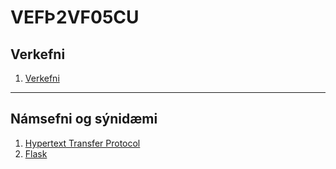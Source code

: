 # VEFÞ2VF05CU


## Verkefni
1. [Verkefni](Verkefni1.md)

---

## Námsefni og sýnidæmi
1. [Hypertext Transfer Protocol](/1-HTTPS)
1. [Flask](/2-Flask)
<!--
1. [JSON](/3-Json)
1. [JSON/API](/4-API)
1. [Cookies & Sessions](/5-Cookies%26Sessions)
1. [Firebase Gagnagrunnur](6-Gagnagrunnur)
1. [Lokaverkefni](7-lokaverkefni)
-->

